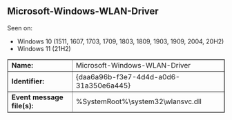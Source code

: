 ## Microsoft-Windows-WLAN-Driver

Seen on:
* Windows 10 (1511, 1607, 1703, 1709, 1803, 1809, 1903, 1909, 2004, 20H2)
* Windows 11 (21H2)

<table border="1" class="docutils">
  <tbody>
    <tr>
      <td><b>Name:</b></td>
      <td>Microsoft-Windows-WLAN-Driver</td>
    </tr>
    <tr>
      <td><b>Identifier:</b></td>
      <td>{daa6a96b-f3e7-4d4d-a0d6-31a350e6a445}</td>
    </tr>
    <tr>
      <td><b>Event message file(s):</b></td>
      <td>%SystemRoot%\system32\wlansvc.dll</td>
    </tr>
  </tbody>
</table>

&nbsp;

